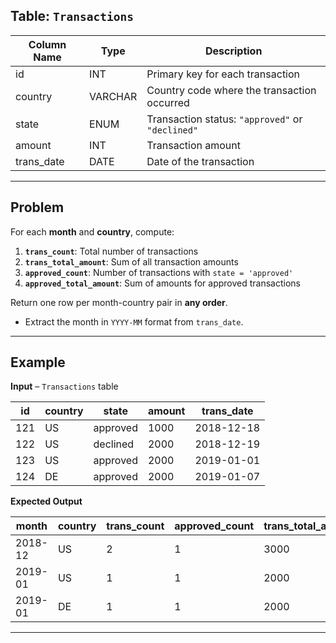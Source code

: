 ## Table: `Transactions`

| Column Name | Type    | Description                                   |
|-------------|---------|-----------------------------------------------|
| id          | INT     | Primary key for each transaction              |
| country     | VARCHAR | Country code where the transaction occurred   |
| state       | ENUM    | Transaction status: `"approved"` or `"declined"` |
| amount      | INT     | Transaction amount                            |
| trans_date  | DATE    | Date of the transaction                       |

---

## Problem

For each **month** and **country**, compute:

1. **`trans_count`**: Total number of transactions  
2. **`trans_total_amount`**: Sum of all transaction amounts  
3. **`approved_count`**: Number of transactions with `state = 'approved'`  
4. **`approved_total_amount`**: Sum of amounts for approved transactions  

Return one row per month-country pair in **any order**.  
- Extract the month in `YYYY-MM` format from `trans_date`.  

---

## Example

**Input** – `Transactions` table

| id  | country | state    | amount | trans_date |
| --- | ------- | -------- | ------ | ---------- |
| 121 | US      | approved | 1000   | 2018-12-18 |
| 122 | US      | declined | 2000   | 2018-12-19 |
| 123 | US      | approved | 2000   | 2019-01-01 |
| 124 | DE      | approved | 2000   | 2019-01-07 |

**Expected Output**

| month    | country | trans_count | approved_count | trans_total_amount | approved_total_amount |
| -------- | ------- | ----------- | -------------- | ------------------ | --------------------- |
| 2018-12  | US      | 2           | 1              | 3000               | 1000                  |
| 2019-01  | US      | 1           | 1              | 2000               | 2000                  |
| 2019-01  | DE      | 1           | 1              | 2000               | 2000                  |

---